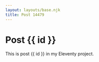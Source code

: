 ```yaml
---
layout: layouts/base.njk
title: Post 14479
---
```


# Post {{ id }}

This is post {{ id }} in my Eleventy project.
